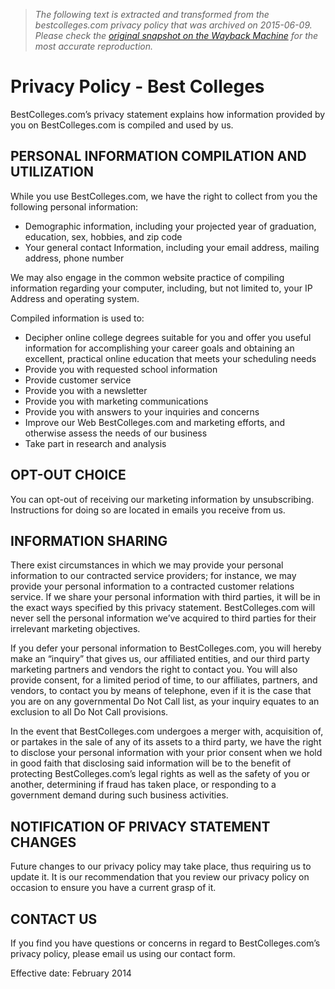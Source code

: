 > *The following text is extracted and transformed from the bestcolleges.com privacy policy that was archived on 2015-06-09. Please check the [original snapshot on the Wayback Machine](https://web.archive.org/web/20150609065144id_/http%3A//www.bestcolleges.com/privacy-policy) for the most accurate reproduction.*

# Privacy Policy - Best Colleges

BestColleges.com’s privacy statement explains how information provided by you on BestColleges.com is compiled and used by us.

## PERSONAL INFORMATION COMPILATION AND UTILIZATION

While you use BestColleges.com, we have the right to collect from you the following personal information:

  * Demographic information, including your projected year of graduation, education, sex, hobbies, and zip code
  * Your general contact Information, including your email address, mailing address, phone number



We may also engage in the common website practice of compiling information regarding your computer, including, but not limited to, your IP Address and operating system.

Compiled information is used to:

  * Decipher online college degrees suitable for you and offer you useful information for accomplishing your career goals and obtaining an excellent, practical online education that meets your scheduling needs
  * Provide you with requested school information
  * Provide customer service
  * Provide you with a newsletter
  * Provide you with marketing communications
  * Provide you with answers to your inquiries and concerns
  * Improve our Web BestColleges.com and marketing efforts, and otherwise assess the needs of our business
  * Take part in research and analysis



## OPT-OUT CHOICE

You can opt-out of receiving our marketing information by unsubscribing. Instructions for doing so are located in emails you receive from us.

## INFORMATION SHARING

There exist circumstances in which we may provide your personal information to our contracted service providers; for instance, we may provide your personal information to a contracted customer relations service. If we share your personal information with third parties, it will be in the exact ways specified by this privacy statement. BestColleges.com will never sell the personal information we’ve acquired to third parties for their irrelevant marketing objectives.

If you defer your personal information to BestColleges.com, you will hereby make an “inquiry” that gives us, our affiliated entities, and our third party marketing partners and vendors the right to contact you. You will also provide consent, for a limited period of time, to our affiliates, partners, and vendors, to contact you by means of telephone, even if it is the case that you are on any governmental Do Not Call list, as your inquiry equates to an exclusion to all Do Not Call provisions.

In the event that BestColleges.com undergoes a merger with, acquisition of, or partakes in the sale of any of its assets to a third party, we have the right to disclose your personal information with your prior consent when we hold in good faith that disclosing said information will be to the benefit of protecting BestColleges.com’s legal rights as well as the safety of you or another, determining if fraud has taken place, or responding to a government demand during such business activities.

## NOTIFICATION OF PRIVACY STATEMENT CHANGES

Future changes to our privacy policy may take place, thus requiring us to update it. It is our recommendation that you review our privacy policy on occasion to ensure you have a current grasp of it.

## CONTACT US

If you find you have questions or concerns in regard to BestColleges.com’s privacy policy, please email us using our contact form.

Effective date: February 2014

